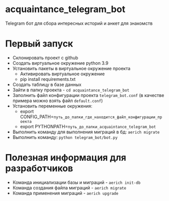 # acquaintance_telegram_bot
Telegram бот для сбора интересных историй и анкет для знакомств


# Первый запуск
- Склонировать проект с github
- Создать виртуальное окружение python 3.9
- Установить пакеты в виртуальное окружение проекта
  - Активировать виртуальное окружение
  - pip install requirements.txt
- Создать таблицу в базе данных
- Зайти в папку проекта - `cd acquaintance_telegram_bot`
- Заполнить файл конфигурации проекта `telegram_bot.conf` (в качестве примера
можно взять файл `default.conf`)
- Установить переменные окружения:
  - export CONFIG_PATH=`путь_до_папки_где_находится_файл_конфигурации_проекта`
  - export PYTHONPATH=`путь_до_папки_acquaintance_telegram_bot`
- Выполнить команду для выполнения миграций в бд: `aerich migrate`
- Выполнить команду: `python telegram_bot/bot.py`


# Полезная информация для разработчиков
- Команда инициализации базы и миграций - `aerich init-db`
- Команда создания файла миграций - `aerich migrate`
- Команда применения миграций - `aerich upgrade`
